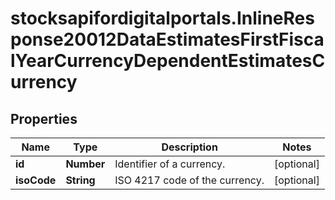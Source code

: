 # stocksapifordigitalportals.InlineResponse20012DataEstimatesFirstFiscalYearCurrencyDependentEstimatesCurrency

## Properties

Name | Type | Description | Notes
------------ | ------------- | ------------- | -------------
**id** | **Number** | Identifier of a currency. | [optional] 
**isoCode** | **String** | ISO 4217 code of the currency. | [optional] 


